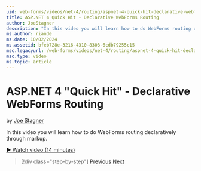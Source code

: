 ```yaml
---
uid: web-forms/videos/net-4/routing/aspnet-4-quick-hit-declarative-webforms-routing
title: ASP.NET 4 Quick Hit - Declarative WebForms Routing
author: JoeStagner
description: "In this video you will learn how to do WebForms routing declaratively through markup."
ms.author: riande
ms.date: 10/02/2024
ms.assetid: bfeb728e-3216-4310-8303-6cdb79255c15
msc.legacyurl: /web-forms/videos/net-4/routing/aspnet-4-quick-hit-declarative-webforms-routing
msc.type: video
ms.topic: article
---
```

# ASP.NET 4 "Quick Hit" - Declarative WebForms Routing

by [Joe Stagner](https://github.com/JoeStagner)

In this video you will learn how to do WebForms routing declaratively through markup. 

[&#9654; Watch video (14 minutes)](/shows/asp-net-site-videos/aspnet-4-quick-hit-declarative-webforms-routing)

> [!div class="step-by-step"]
> [Previous](aspnet-4-quick-hit-imperative-webforms-routing.md)
> [Next](aspnet-4-quick-hit-outbound-webforms-routing.md)

